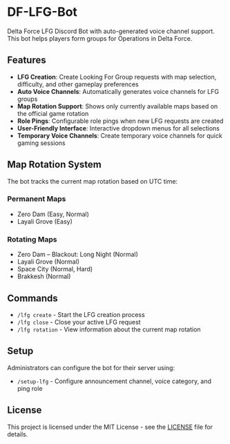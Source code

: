 # DF-LFG-Bot
Delta Force LFG Discord Bot with auto-generated voice channel support. This bot helps players form groups for Operations in Delta Force.

## Features

- **LFG Creation**: Create Looking For Group requests with map selection, difficulty, and other gameplay preferences
- **Auto Voice Channels**: Automatically generates voice channels for LFG groups
- **Map Rotation Support**: Shows only currently available maps based on the official game rotation
- **Role Pings**: Configurable role pings when new LFG requests are created
- **User-Friendly Interface**: Interactive dropdown menus for all selections
- **Temporary Voice Channels**: Create temporary voice channels for quick gaming sessions

## Map Rotation System

The bot tracks the current map rotation based on UTC time:

### Permanent Maps
* Zero Dam (Easy, Normal)
* Layali Grove (Easy)

### Rotating Maps
* Zero Dam – Blackout: Long Night (Normal)
* Layali Grove (Normal)
* Space City (Normal, Hard)
* Brakkesh (Normal)

## Commands

- `/lfg create` - Start the LFG creation process
- `/lfg close` - Close your active LFG request
- `/lfg rotation` - View information about the current map rotation

## Setup

Administrators can configure the bot for their server using:
- `/setup-lfg` - Configure announcement channel, voice category, and ping role

## License

This project is licensed under the MIT License - see the [LICENSE](LICENSE) file for details.
